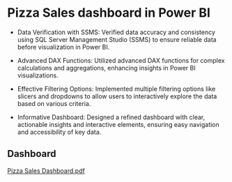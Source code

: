 # Pizza Sales dashboard in Power BI

- Data Verification with SSMS: Verified data accuracy and consistency using SQL Server Management Studio (SSMS) to ensure reliable data before visualization in Power BI.

- Advanced DAX Functions: Utilized advanced DAX functions for complex calculations and aggregations, enhancing insights in Power BI visualizations.

- Effective Filtering Options: Implemented multiple filtering options like slicers and dropdowns to allow users to interactively explore the data based on various criteria.

- Informative Dashboard: Designed a refined dashboard with clear, actionable insights and interactive elements, ensuring easy navigation and accessibility of key data.

## Dashboard


[Pizza Sales Dashboard.pdf](https://github.com/user-attachments/files/18248399/Pizza.Sales.Dashboard.pdf)


